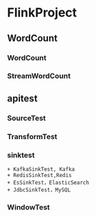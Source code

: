 # FlinkProject
## WordCount
### WordCount
### StreamWordCount
## apitest
### SourceTest
### TransformTest
### sinktest
    + KafkaSinkTest, Kafka
    + RedisSinkTest,Redis
    + EsSinkTest，ElasticSearch
    + JdbcSinkTest，MySQL 
### WindowTest
